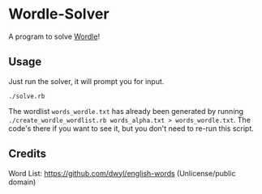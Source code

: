 # Wordle-Solver

A program to solve [Wordle](https://www.powerlanguage.co.uk/wordle/)!

## Usage

Just run the solver, it will prompt you for input.

    ./solve.rb

The wordlist `words_wordle.txt` has already been generated by running
`./create_wordle_wordlist.rb words_alpha.txt > words_wordle.txt`. The code's
there if you want to see it, but you don't need to re-run this script.

## Credits

Word List: https://github.com/dwyl/english-words (Unlicense/public domain)
